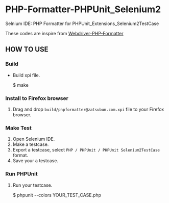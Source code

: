 PHP-Formatter-PHPUnit_Selenium2
===============================

Selnium IDE: PHP Formatter for PHPUnit_Extensions_Selenium2TestCase

These codes are inspire from [Webdriver-PHP-Formatter](https://github.com/jupeter/Webdriver-PHP-Formatter)

## HOW TO USE


### Build
- Build xpi file.

	$ make


### Install to Firefox browser
1. Drag and drop `build/phpformatter@zatsubun.com.xpi` file to your Firefox browser.


### Make Test
1. Open Selenium IDE.
2. Make a testcase.
3. Export a testcase, select `PHP / PHPUnit / PHPUnit Selenium2TestCase` format.
4. Save your a testcase.


### Run PHPUnit
1. Run your testcase.

	$ phpunit --colors YOUR_TEST_CASE.php
